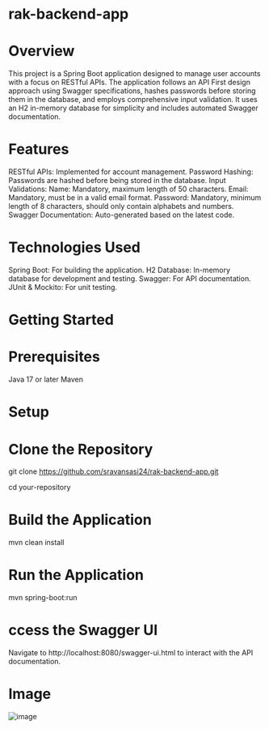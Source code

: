 # rak-backend-app
# Overview
This project is a Spring Boot application designed to manage user accounts with a focus on RESTful APIs. The application follows an API First design approach using Swagger specifications, hashes passwords before storing them in the database, and employs comprehensive input validation. It uses an H2 in-memory database for simplicity and includes automated Swagger documentation.
# Features
RESTful APIs: Implemented for account management.
Password Hashing: Passwords are hashed before being stored in the database.
Input Validations:
Name: Mandatory, maximum length of 50 characters.
Email: Mandatory, must be in a valid email format.
Password: Mandatory, minimum length of 8 characters, should only contain alphabets and numbers.
Swagger Documentation: Auto-generated based on the latest code.

# Technologies Used

Spring Boot: For building the application.
H2 Database: In-memory database for development and testing.
Swagger: For API documentation.
JUnit & Mockito: For unit testing.

# Getting Started

# Prerequisites
Java 17 or later
Maven

# Setup
# Clone the Repository
git clone https://github.com/sravansasi24/rak-backend-app.git

cd your-repository

# Build the Application
mvn clean install

# Run the Application
mvn spring-boot:run

# ccess the Swagger UI
Navigate to http://localhost:8080/swagger-ui.html to interact with the API documentation.

# Image

![image](https://github.com/user-attachments/assets/2cdd1d85-2762-4dd9-ba97-dca8c4305c1f)






